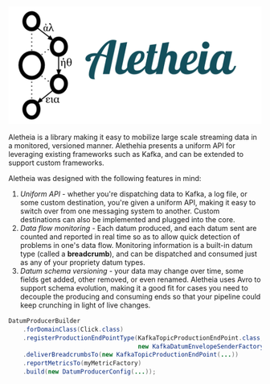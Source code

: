 ![](/logo/Aletheia.png)

Aletheia is a library making it easy to mobilize large scale streaming data in a monitored, versioned manner. Alethehia presents a uniform API for leveraging existing frameworks such as Kafka, and can be extended to support custom frameworks.

Aletheia was designed with the following features in mind:

 1. *Uniform API* - whether you're dispatching data to Kafka,  a log file, or some custom destination, you're given a uniform API, making it easy to switch over from one messaging system to another. Custom destinations can also be implemented and plugged into the core.
 2. *Data flow monitoring* - Each datum produced, and each datum sent are counted and reported in real time so as to allow quick detection of problems in one's data flow. Monitoring information is a built-in datum type (called a **breadcrumb**), and can be dispatched and consumed just as any of your propriety datum types.
 3. *Datum schema versioning* - your data may change over time, some fields get added, other removed, or even renamed. Aletheia uses Avro to support schema evolution, making it a good fit for cases you need to decouple the producing and consuming ends so that your pipeline could keep crunching in light of live changes.


```java
DatumProducerBuilder
    .forDomainClass(Click.class)
    .registerProductionEndPointType(KafkaTopicProductionEndPoint.class,
                                    new KafkaDatumEnvelopeSenderFactory())
    .deliverBreadcrumbsTo(new KafkaTopicProductionEndPoint(...))
    .reportMetricsTo(myMetricFactory)
    .build(new DatumProducerConfig(...));
```    
